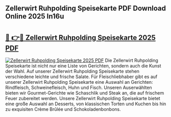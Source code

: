 ## Zellerwirt Ruhpolding Speisekarte PDF Download Online 2025 In16u

# <h2><a href="http://gc7dzb.nevu.top/?p=Zellerwirt+Ruhpolding+Speisekarte">🔗 👉🔴 Zellerwirt Ruhpolding Speisekarte 2025 PDF</a></h2>

[![Zellerwirt Ruhpolding Speisekarte 2025 PDF](https://i.imgur.com/dBaPXMq.png)](http://gc7dzb.nevu.top/?p=Zellerwirt+Ruhpolding+Speisekarte)
Die Zellerwirt Ruhpolding Speisekarte ist nicht nur eine Liste von Gerichten, sondern auch die Kunst der Wahl. Auf unserer Zellerwirt Ruhpolding Speisekarte stehen verschiedene leichte und frische Salate. Für Fleischliebhaber gibt es auf unserer Zellerwirt Ruhpolding Speisekarte eine Auswahl an Gerichten: Rindfleisch, Schweinefleisch, Huhn und Fisch. Unseren Auserwählten bieten wir Gourmet-Gerichte wie Schaschlik und Steak an, die auf frischem Feuer zubereitet werden. Unsere Zellerwirt Ruhpolding Speisekarte bietet eine große Auswahl an Desserts, von klassischen Torten und Kuchen bis hin zu exquisiten Crème Brûlée und Schokoladenbonbons.
